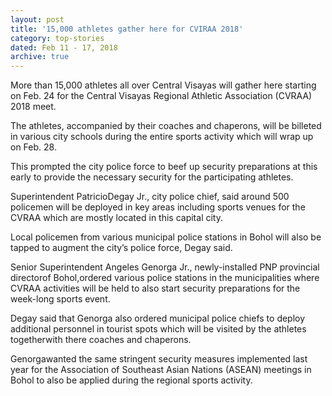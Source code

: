 ```yaml
---
layout: post
title: '15,000 athletes gather here for CVIRAA 2018'
category: top-stories
dated: Feb 11 - 17, 2018
archive: true
---
```


More than 15,000 athletes all over Central Visayas will gather here starting on Feb. 24 for the Central Visayas Regional Athletic Association (CVRAA) 2018 meet.

The athletes, accompanied by their coaches and chaperons, will be billeted in various city schools during the entire sports activity which will wrap up on Feb. 28.

This prompted the city police force to beef up security preparations at this early to provide the necessary security for the participating athletes.

Superintendent PatricioDegay Jr., city police chief, said around 500 policemen will be deployed in key areas including sports venues for the CVRAA which are mostly located in this capital city.

Local policemen from various municipal police stations in Bohol will also be tapped to augment the city’s police force, Degay said.

Senior Superintendent Angeles Genorga Jr., newly-installed PNP provincial directorof Bohol,ordered various police stations in the municipalities where CVRAA activities will be held to also start security preparations for the week-long sports event.

Degay said that Genorga also ordered municipal police chiefs to deploy additional personnel in tourist spots which will be visited by the athletes togetherwith there coaches and chaperons.

Genorgawanted the same stringent security measures implemented last year for the Association of Southeast Asian Nations (ASEAN) meetings in Bohol to also be applied during the regional sports activity.